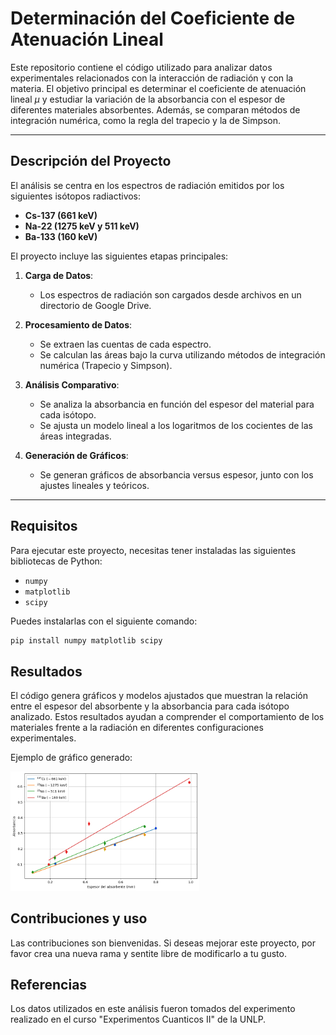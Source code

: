 # Determinación del Coeficiente de Atenuación Lineal

Este repositorio contiene el código utilizado para analizar datos experimentales relacionados con la interacción de radiación γ con la materia. El objetivo principal es determinar el coeficiente de atenuación lineal $\mu$ y estudiar la variación de la absorbancia con el espesor de diferentes materiales absorbentes. Además, se comparan métodos de integración numérica, como la regla del trapecio y la de Simpson.

---

## Descripción del Proyecto

El análisis se centra en los espectros de radiación emitidos por los siguientes isótopos radiactivos:

- **Cs-137 (661 keV)**  
- **Na-22 (1275 keV y 511 keV)**  
- **Ba-133 (160 keV)**  

El proyecto incluye las siguientes etapas principales:

1. **Carga de Datos**: 
   - Los espectros de radiación son cargados desde archivos en un directorio de Google Drive.
   
2. **Procesamiento de Datos**: 
   - Se extraen las cuentas de cada espectro.
   - Se calculan las áreas bajo la curva utilizando métodos de integración numérica (Trapecio y Simpson).
   
3. **Análisis Comparativo**: 
   - Se analiza la absorbancia en función del espesor del material para cada isótopo.
   - Se ajusta un modelo lineal a los logaritmos de los cocientes de las áreas integradas.

4. **Generación de Gráficos**: 
   - Se generan gráficos de absorbancia versus espesor, junto con los ajustes lineales y teóricos.

---

## Requisitos

Para ejecutar este proyecto, necesitas tener instaladas las siguientes bibliotecas de Python:

- `numpy`
- `matplotlib`
- `scipy`

Puedes instalarlas con el siguiente comando:

```bash
pip install numpy matplotlib scipy
```

## Resultados

El código genera gráficos y modelos ajustados que muestran la relación entre el espesor del absorbente y la absorbancia para cada isótopo analizado. Estos resultados ayudan a comprender el comportamiento de los materiales frente a la radiación en diferentes configuraciones experimentales.

Ejemplo de gráfico generado:

<img src="https://github.com/ffborgo/coef-de-absorcion/blob/main/grafico.png" alt="Gráfico final" style="width: 60%; max-width: 500px;">

## Contribuciones y uso

Las contribuciones son bienvenidas. Si deseas mejorar este proyecto, por favor crea una nueva rama y sentite libre de modificarlo a tu gusto.

## Referencias
Los datos utilizados en este análisis fueron tomados del experimento realizado en el curso "Experimentos Cuanticos II" de la UNLP.

